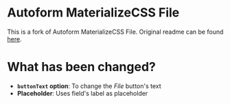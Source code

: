Autoform MaterializeCSS File
============================

This is a fork of Autoform MaterializeCSS File. Original readme can be found [here](README.original.md).

What has been changed?
======================

* **`buttonText` option**: To change the _File_ button's text
* **Placeholder**: Uses field's label as placeholder
